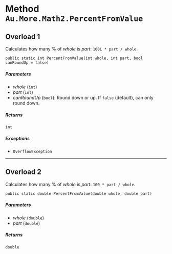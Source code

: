 # Method `Au.More.Math2.PercentFromValue`

## Overload 1

Calculates how many % of *whole* is *part*: `100L * part / whole`.

```
public static int PercentFromValue(int whole, int part, bool canRoundUp = false)
```

##### Parameters

- *whole*  (`int`)
- *part*  (`int`)
- *canRoundUp*  (`bool`):
    Round down or up. If `false` (default), can only round down.

##### Returns

`int`

##### Exceptions

- `OverflowException`

* * *

## Overload 2

Calculates how many % of *whole* is *part*: `100 * part / whole`.

```
public static double PercentFromValue(double whole, double part)
```

##### Parameters

- *whole*  (`double`)
- *part*  (`double`)

##### Returns

`double`